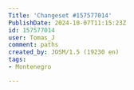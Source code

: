 ```yaml
---
Title: 'Changeset #157577014'
PublishDate: 2024-10-07T11:15:23Z
id: 157577014
user: Tomas_J
comment: paths
created_by: JOSM/1.5 (19230 en)
tags:
- Montenegro

---
```

